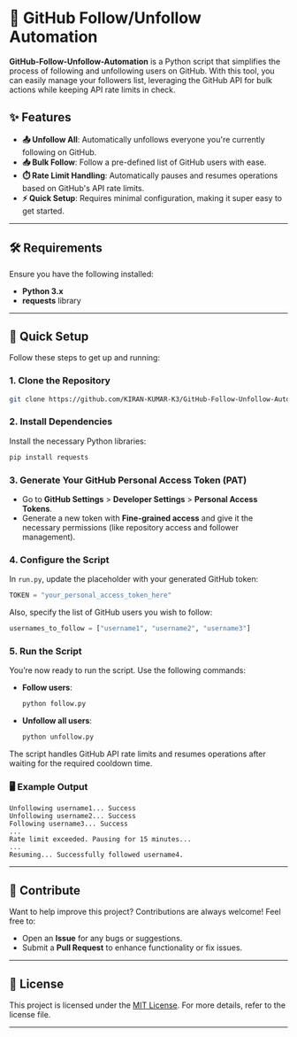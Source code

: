 # 🚀 GitHub Follow/Unfollow Automation

**GitHub-Follow-Unfollow-Automation** is a Python script that simplifies the process of following and unfollowing users on GitHub. With this tool, you can easily manage your followers list, leveraging the GitHub API for bulk actions while keeping API rate limits in check.

## ✨ Features

- **📤 Unfollow All**: Automatically unfollows everyone you're currently following on GitHub.
- **📥 Bulk Follow**: Follow a pre-defined list of GitHub users with ease.
- **⏱️ Rate Limit Handling**: Automatically pauses and resumes operations based on GitHub's API rate limits.
- **⚡ Quick Setup**: Requires minimal configuration, making it super easy to get started.

---

## 🛠️ Requirements

Ensure you have the following installed:

- **Python 3.x**
- **requests** library

---

## 🚀 Quick Setup

Follow these steps to get up and running:

### 1. Clone the Repository

```bash
git clone https://github.com/KIRAN-KUMAR-K3/GitHub-Follow-Unfollow-Automation.git
```

### 2. Install Dependencies

Install the necessary Python libraries:

```bash
pip install requests
```

### 3. Generate Your GitHub Personal Access Token (PAT)

- Go to **GitHub Settings** > **Developer Settings** > **Personal Access Tokens**.
- Generate a new token with **Fine-grained access** and give it the necessary permissions (like repository access and follower management).

### 4. Configure the Script

In `run.py`, update the placeholder with your generated GitHub token:

```python
TOKEN = "your_personal_access_token_here"
```

Also, specify the list of GitHub users you wish to follow:

```python
usernames_to_follow = ["username1", "username2", "username3"]
```

### 5. Run the Script

You’re now ready to run the script. Use the following commands:

- **Follow users**:

  ```bash
  python follow.py
  ```

- **Unfollow all users**:

  ```bash
  python unfollow.py
  ```

The script handles GitHub API rate limits and resumes operations after waiting for the required cooldown time.

### 🖥️ Example Output

```
Unfollowing username1... Success
Unfollowing username2... Success
Following username3... Success
...
Rate limit exceeded. Pausing for 15 minutes...
...
Resuming... Successfully followed username4.
```

---

## 🤝 Contribute

Want to help improve this project? Contributions are always welcome! Feel free to:

- Open an **Issue** for any bugs or suggestions.
- Submit a **Pull Request** to enhance functionality or fix issues.

---

## 📄 License

This project is licensed under the [MIT License](LICENSE). For more details, refer to the license file.

---
